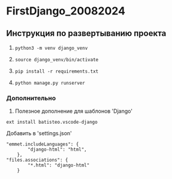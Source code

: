 # FirstDjango_20082024

## Инструкция по развертыванию проекта
1. `python3 -m venv django_venv`

2. `source django_venv/bin/activate`

3. `pip install -r requirements.txt`

4. `python manage.py runserver`

### Дополнительно
1. Полезное дополнение для шаблонов 'Django'
```
ext install batisteo.vscode-django
```

Добавить в 'settings.json'
```
"emmet.includeLanguages": {
        "django-html": "html",
    },
"files.associations": {
        "*.html": "django-html"
    }
```